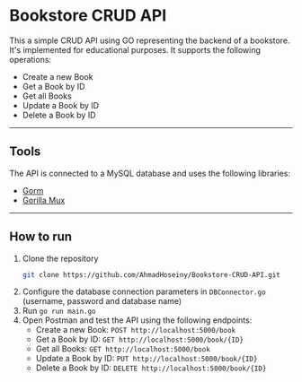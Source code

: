 # Bookstore CRUD API

This a simple CRUD API using GO representing the backend of a bookstore. It's implemented for educational purposes.
It supports the following operations:

- Create a new Book
- Get a Book by ID
- Get all Books
- Update a Book by ID
- Delete a Book by ID

___

## Tools

The API is connected to a MySQL database and uses the following libraries:
- [Gorm](https://gorm.io/)
- [Gorilla Mux](https://github.com/gorilla/mux)

___

## How to run
1. Clone the repository
    ```bash
    git clone https://github.com/AhmadHoseiny/Bookstore-CRUD-API.git
    ```
2. Configure the database connection parameters in `DBConnector.go` (username, password and database name)
3. Run `go run main.go`
4. Open Postman and test the API using the following endpoints:
    - Create a new Book: `POST http://localhost:5000/book`
    - Get a Book by ID: `GET http://localhost:5000/book/{ID}`
    - Get all Books: `GET http://localhost:5000/book`
    - Update a Book by ID: `PUT http://localhost:5000/book/{ID}`
    - Delete a Book by ID: `DELETE http://localhost:5000/book/{ID}`
